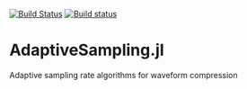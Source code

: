 [![Build Status](https://travis-ci.com/iuliancioarca/AdaptiveSampling.jl.svg?branch=master)](https://travis-ci.com/iuliancioarca/AdaptiveSampling.jl)
[![Build status](https://ci.appveyor.com/api/projects/status/y68i7ul9umie3t21?svg=true)](https://ci.appveyor.com/project/iuliancioarca/adaptivesampling-jl)
# AdaptiveSampling.jl
Adaptive sampling rate algorithms for waveform compression
